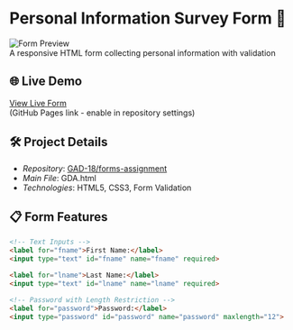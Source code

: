 # Personal Information Survey Form 📝

![Form Preview](/screenshots/form-preview.png)  
A responsive HTML form collecting personal information with validation

## 🌐 Live Demo
[View Live Form](https://GAD-18.github.io/forms-assignment/GAD.html.forms-assignment)  
(GitHub Pages link - enable in repository settings)

## 🛠 Project Details
- *Repository*: [GAD-18/forms-assignment](https://github.com/GAD-18/forms-assignment)
- *Main File*: GDA.html
- *Technologies*: HTML5, CSS3, Form Validation

## 📋 Form Features
```html
<!-- Text Inputs -->
<label for="fname">First Name:</label>
<input type="text" id="fname" name="fname" required>

<label for="lname">Last Name:</label>
<input type="text" id="lname" name="lname" required>

<!-- Password with Length Restriction -->
<label for="password">Password:</label>
<input type="password" id="password" name="password" maxlength="12">

